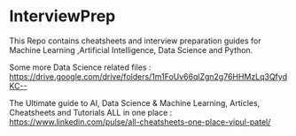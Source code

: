 # InterviewPrep
This Repo contains cheatsheets and interview preparation guides for Machine Learning ,Artificial Intelligence, Data Science and Python.


Some more Data Science related files : https://drive.google.com/drive/folders/1m1FoUv66qlZgn2g76HHMzLq3QfydKC--

The Ultimate guide to AI, Data Science & Machine Learning, Articles, Cheatsheets and Tutorials ALL in one place : https://www.linkedin.com/pulse/all-cheatsheets-one-place-vipul-patel/
